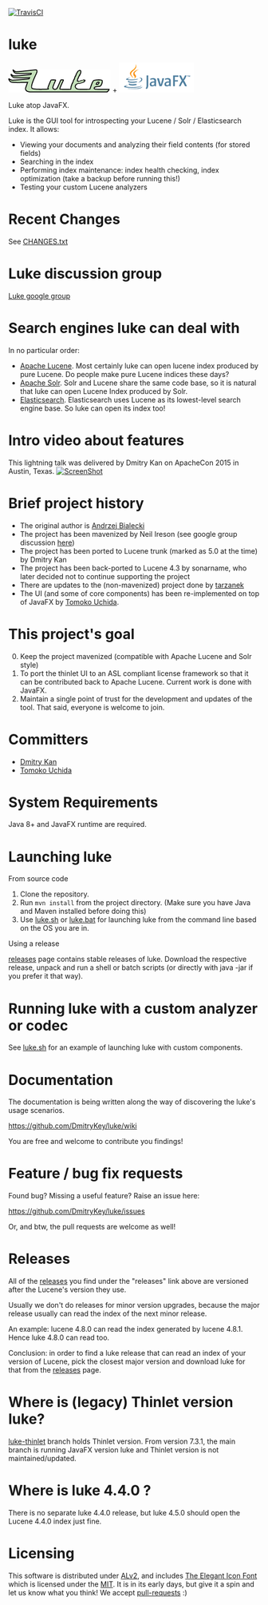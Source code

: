 [![TravisCI](https://api.travis-ci.org/mocobeta/luke.svg?branch=master)](https://travis-ci.org/mocobeta/luke)

luke
====

![Luke, the Lucene Toolbox Project](src/main/resources/img/luke-logo.gif) + ![JavaFX](javafx.gif)

Luke atop JavaFX.

Luke is the GUI tool for introspecting your Lucene / Solr / Elasticsearch index. It allows:

* Viewing your documents and analyzing their field contents (for stored fields)
* Searching in the index
* Performing index maintenance: index health checking, index optimization (take a backup before running this!)
* Testing your custom Lucene analyzers
 
Recent Changes
====
See [CHANGES.txt](CHANGES.txt)

Luke discussion group
====
[Luke google group](https://groups.google.com/forum/#!forum/luke-discuss)

Search engines luke can deal with
====
In no particular order:

* [Apache Lucene](http://lucene.apache.org/). Most certainly luke can open lucene index produced by pure Lucene. Do people make pure Lucene indices these days?
* [Apache Solr](http://lucene.apache.org/solr/). Solr and Lucene share the same code base, so it is natural that luke can open Lucene Index produced by Solr. 
* [Elasticsearch](https://github.com/elastic/elasticsearch). Elasticsearch uses Lucene as its lowest-level search engine base. So luke can open its index too!

Intro video about features
====
This lightning talk was delivered by Dmitry Kan on ApacheCon 2015 in Austin, Texas.
[![ScreenShot](https://github.com/DmitryKey/luke/blob/master/docs/img/ApacheCon_Luke_lightning_talk.png)](https://www.youtube.com/watch?list=PLGeM09tlguZTaS5FNoJGYEohaubtIvErS&v=fQAAzpk4oQ4#t=392)

Brief project history
====

* The original author is [Andrzej Bialecki](https://code.google.com/p/luke)
* The project has been mavenized by Neil Ireson (see google group discussion [here](http://bit.ly/16Y8utO))
* The project has been ported to Lucene trunk (marked as 5.0 at the time) by Dmitry Kan
* The project has been back-ported to Lucene 4.3 by sonarname, who later decided not to continue supporting the project
* There are updates to the (non-mavenized) project done by [tarzanek](https://github.com/tarzanek/luke)
* The UI (and some of core components) has been re-implemented on top of JavaFX by [Tomoko Uchida](https://github.com/mocobeta).

This project's goal
====

0. Keep the project mavenized (compatible with Apache Lucene and Solr style)
1. To port the thinlet UI to an ASL compliant license framework so that it can be contributed back to Apache Lucene.
   Current work is done with JavaFX.
2. Maintain a single point of trust for the development and updates of the tool. That said,
   everyone is welcome to join.

Committers
====
* [Dmitry Kan](https://github.com/DmitryKey)
* [Tomoko Uchida](https://github.com/mocobeta)

System Requirements
====

Java 8+ and JavaFX runtime are required.

Launching luke
====
From source code

1. Clone the repository.
2. Run `mvn install` from the project directory. (Make sure you have Java and Maven installed before doing this)
3. Use [luke.sh](luke.sh) or [luke.bat](luke.bat) for launching luke from the command line based on the OS you are in.

Using a release

[releases](https://github.com/DmitryKey/luke/releases) page contains stable releases of luke. Download the respective release, unpack and run a shell or batch scripts (or directly with java -jar if you prefer it that way).

Running luke with a custom analyzer or codec
====

See [luke.sh](luke.sh) for an example of launching luke with custom components.

Documentation
====
The documentation is being written along the way of discovering the luke's usage scenarios.

https://github.com/DmitryKey/luke/wiki

You are free and welcome to contribute you findings!

Feature / bug fix requests
====
Found bug? Missing a useful feature? Raise an issue here:

https://github.com/DmitryKey/luke/issues

Or, and btw, the pull requests are welcome as well!

Releases
====

All of the [releases](https://github.com/DmitryKey/luke/releases) you find under the "releases" link above are versioned after the Lucene's version they use.

Usually we don't do releases for minor version upgrades, because the major release usually can read the index of the next
minor release.

An example: lucene 4.8.0 can read the index generated by lucene 4.8.1. Hence luke 4.8.0 can read too.

Conclusion: in order to find a luke release that can read an index of your version of Lucene, pick the closest major version
and download luke for that from the [releases](https://github.com/DmitryKey/luke/releases) page.

Where is (legacy) Thinlet version luke?
====

[luke-thinlet](https://github.com/DmitryKey/luke/blob/luke-thinlet/README.md) branch holds Thinlet version. From version 7.3.1, the main branch is running JavaFX version luke and Thinlet version is not maintained/updated.

Where is luke 4.4.0 ?
===

There is no separate luke 4.4.0 release, but luke 4.5.0 should open the Lucene 4.4.0 index just fine.

Licensing
===

This software is distributed under [ALv2](http://www.apache.org/licenses/LICENSE-2.0.html), and includes [The Elegant Icon Font](https://www.elegantthemes.com/blog/resources/elegant-icon-font) which is licensed under the [MIT](https://opensource.org/licenses/MIT).
It is in its early days, but give it a spin and let us know what you think! We accept [pull-requests](https://github.com/DmitryKey/luke/pulls) :)
